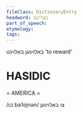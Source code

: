 ```yaml
---
fileClass: DictionaryEntry
headword: באַלוינען
part_of_speech: 
etymology: 
tags: 
---
```

באַלוינען
באַלוינט
'to reward'

HASIDIC
=======
= AMERICA = 

/cɪ baˈlojnən/ צו באַלוינען